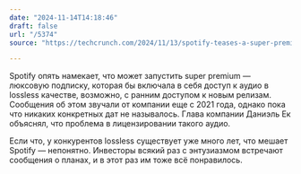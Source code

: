 ```yaml
---
date: "2024-11-14T14:18:46"
draft: false
url: "/5374"
source: "https://techcrunch.com/2024/11/13/spotify-teases-a-super-premium-tier-for-superfans-and-upcoming-video-expansion-in-q3-earnings-call/"

---
```


Spotify опять намекает, что может запустить super premium — люксовую подписку, которая бы включала в себя доступ к аудио в lossless качестве, возможно, с ранним доступом к новым релизам. Сообщения об этом звучали от компании еще с 2021 года, однако пока что никаких конкретных дат не называлось. Глава компании Даниэль Ек объяснял, что проблема в лицензировании такого аудио.

Если что, у конкурентов lossless существует уже много лет, что мешает Spotify — непонятно. Инвесторы всякий раз с энтузиазмом встречают сообщения о планах, и в этот раз им тоже всё понравилось.